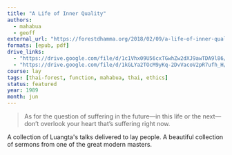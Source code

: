 ```yaml
---
title: "A Life of Inner Quality"
authors:
  - mahabua
  - geoff
external_url: "https://forestdhamma.org/2018/02/09/a-life-of-inner-quality/"
formats: [epub, pdf]
drive_links:
  - "https://drive.google.com/file/d/1c1Vhx09U56cxTGwhZw2dXJ9awTDA9l86/view?usp=drivesdk"
  - "https://drive.google.com/file/d/1kGLYa2TOcM9yKq-2DvVacoV2pR7ufh_H/view?usp=drivesdk"
course: lay
tags: [thai-forest, function, mahabua, thai, ethics]
status: featured
year: 1989
month: jun
---
```


> As for the question of suffering in the future—in this life or the next—don’t overlook your heart that’s suffering right now.

A collection of Luangta's talks delivered to lay people. A beautiful collection of sermons from one of the great modern masters.

